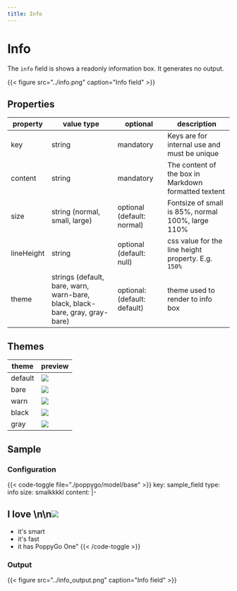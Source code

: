 ```yaml
---
title: Info
---
```


# Info

The `info` field is shows a readonly information box. It generates no output.

{{< figure src="../info.png" caption="Info field" >}}

## Properties

| property   | value type                                                                   | optional                     | description                                          |
|------------|------------------------------------------------------------------------------|------------------------------|------------------------------------------------------|
| key        | string                                                                       | mandatory                    | Keys are for internal use and must be unique         |
| content    | string                                                                       | mandatory                    | The content of the box in Markdown formatted textent |
| size       | string (normal, small, large)                                                | optional (default: normal)   | Fontsize of small is 85%, normal 100%, large 110%    |
| lineHeight | string                                                                       | optional (default: null)     | css value for the line height property. E.g. `150%`  |
| theme      | strings (default, bare, warn, warn-bare, black, black-bare, gray, gray-bare) | optional: (default: default) | theme used to render to info box                     |

## Themes

| theme   | preview                  |
|---------|--------------------------|
| default | ![](../info_default.png) |
| bare | ![](../info_bare.png) |
| warn | ![](../info_warn.png) |
| black | ![](../info_black.png) |
| gray | ![](../info_gray.png) |

## Sample

### Configuration

{{< code-toggle file="./poppygo/model/base" >}}
key: sample_field
type: info
size: smalkkkkl
content: |-
  ## I love \n\n![](https://poppygo.io/images/logo-nav.svg)

  * it's smart
  * it's fast
  * it has PoppyGo One"
{{< /code-toggle >}}

### Output

{{< figure src="../info_output.png" caption="Info field" >}}
